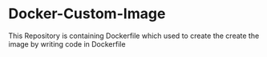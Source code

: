 # Docker-Custom-Image
This Repository is containing Dockerfile which used to create the create the image by writing code in Dockerfile
